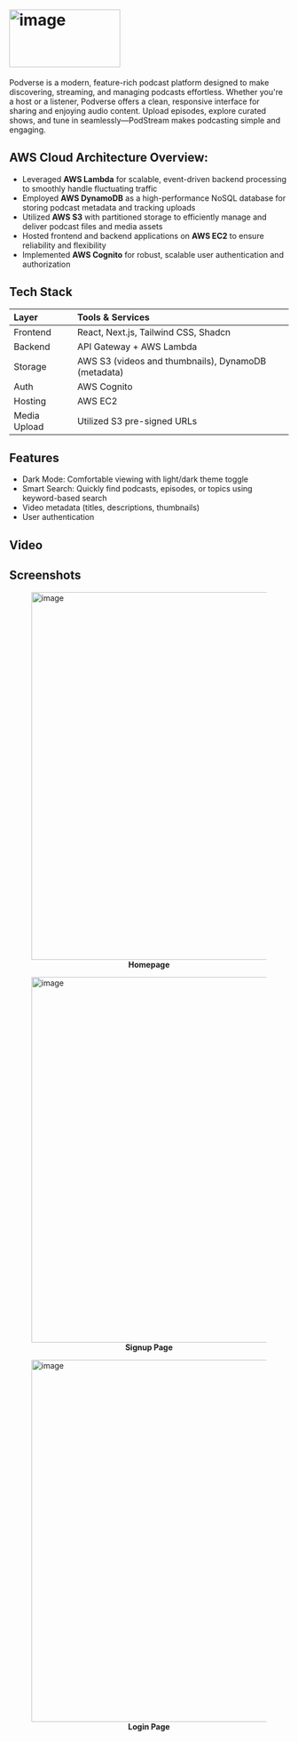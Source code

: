 # <img width="200" height="104" alt="image" src="https://github.com/user-attachments/assets/2c21c836-76e5-44cc-8750-298f52b98439" />

Podverse is a modern, feature-rich podcast platform designed to make discovering, streaming, and managing podcasts effortless. Whether you're a host or a listener, Podverse offers a clean, responsive interface for sharing and enjoying audio content. Upload episodes, explore curated shows, and tune in seamlessly—PodStream makes podcasting simple and engaging.

## AWS Cloud Architecture Overview:
- Leveraged **AWS Lambda** for scalable, event-driven backend processing to smoothly handle fluctuating traffic
- Employed **AWS DynamoDB** as a high-performance NoSQL database for storing podcast metadata and tracking uploads
- Utilized **AWS S3** with partitioned storage to efficiently manage and deliver podcast files and media assets
- Hosted frontend and backend applications on **AWS EC2** to ensure reliability and flexibility
- Implemented **AWS Cognito** for robust, scalable user authentication and authorization
  
## Tech Stack

| Layer        | Tools & Services                                   |
| :----------- | :------------------------------------------------  |
| Frontend     | React, Next.js, Tailwind CSS, Shadcn               |
| Backend      | API Gateway + AWS Lambda                           |
| Storage      | AWS S3 (videos and thumbnails), DynamoDB (metadata)|
| Auth         | AWS Cognito                                        |
| Hosting      | AWS EC2                                            |
| Media Upload | Utilized S3 pre-signed URLs                        |

## Features
- Dark Mode: Comfortable viewing with light/dark theme toggle
- Smart Search: Quickly find podcasts, episodes, or topics using keyword-based search
- Video metadata (titles, descriptions, thumbnails)
- User authentication

## Video


## Screenshots
<figure>
 <img width="1277" height="662" alt="image" src="https://github.com/user-attachments/assets/0fc1790e-7570-485b-911f-8d7dcb652f3e" />
  <figcaption style="text-align: center;"><strong>Homepage</strong></figcaption>
</figure>

<figure>
  <img width="1278" height="658" alt="image" src="https://github.com/user-attachments/assets/ce7b3a08-9fa2-43af-8558-e0022df02adf" />
  <figcaption style="text-align: center;"><strong>Signup Page</strong></figcaption>
</figure>

<figure>
  <img width="1275" height="652" alt="image" src="https://github.com/user-attachments/assets/7c7a9c43-6b70-4400-bd2c-0af8c28eeb63" />
  <figcaption style="text-align: center;"><strong>Login Page</strong></figcaption>
</figure>










